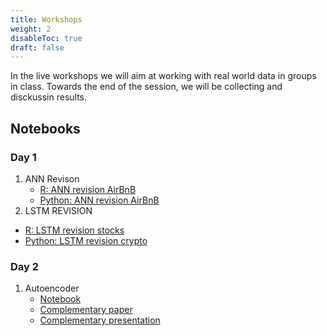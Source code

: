 ```yaml
---
title: Workshops
weight: 2
disableToc: true
draft: false
---
```


In the live workshops we will aim at working with real world data in groups in class. Towards the end of the session, we will be collecting and disckussin results.

## Notebooks

### Day 1

1. ANN Revison
   * [R: ANN revision AirBnB](https://sds-aau.github.io/DSBA-2021/notebooks/M3_workshop1_ann.nb.html)
   * [Python: ANN revision AirBnB](https://sds-aau.github.io/DSBA-2021/notebooks/)
 2. LSTM REVISION
   * [R: LSTM revision stocks](https://sds-aau.github.io/DSBA-2021/notebooks/M3_workshop2_lstm.nb.html)
   * [Python: LSTM revision crypto](https://sds-aau.github.io/DSBA-2021/notebooks/)

### Day 2

1. Autoencoder
   * [Notebook](xxx)
   * [Complementary paper](https://arxiv.org/abs/2103.11933)
   * [Complementary presentation](https://docs.google.com/presentation/d/1TfdphuCKPUNFNO7rmbn5oqATrS-1hi_w9836ZfedWEQ/edit?usp=sharing)
